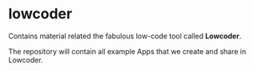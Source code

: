 # lowcoder
Contains material related the fabulous low-code tool called **Lowcoder**.

The repository will contain all example Apps that we create and share in Lowcoder.
